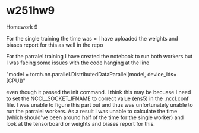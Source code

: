 # w251hw9
Homework 9



For the single training the time was = 
I have uploaded the weights and biases report for this as well in the repo

For the parralel training I have created the notebook to run both workers but 
I was facing some issues with the code hanging at the line 

"model = torch.nn.parallel.DistributedDataParallel(model, device_ids=[GPU])"

even though it passed the init command. I think this may be becuase I need to set the NCCL_SOCKET_IFNAME to correct value (ens5) in the .nccl.conf file. I was unable to figure this part out and thus was unfortunately unable to run the parralel workers. As a result I was unable to calculate the time (which should've been around half of the time for the single worker) and look at the tensorboard or weights and biases report for this.
